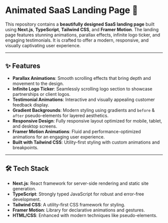 # Animated SaaS Landing Page 🚀

This repository contains a **beautifully designed SaaS landing page** built using **Next.js**, **TypeScript**, **Tailwind CSS**, and **Framer Motion**. The landing page features stunning animations, parallax effects, infinite logo ticker, and engaging testimonials. It is crafted to offer a modern, responsive, and visually captivating user experience.

---

## ✨ Features

- **Parallax Animations**: Smooth scrolling effects that bring depth and movement to the design.
- **Infinite Logo Ticker**: Seamlessly scrolling logo section to showcase partnerships or client logos.
- **Testimonial Animations**: Interactive and visually appealing customer feedback display.
- **Gradient Backgrounds**: Modern styling using gradients and `before` & `after` pseudo-elements for layered aesthetics.
- **Responsive Design**: Fully responsive layout optimized for mobile, tablet, and desktop screens.
- **Framer Motion Animations**: Fluid and performance-optimized animations for an engaging user experience.
- **Built with Tailwind CSS**: Utility-first styling with custom animations and breakpoints.

---

## 🛠️ Tech Stack

- **Next.js**: React framework for server-side rendering and static site generation.
- **TypeScript**: Strongly typed JavaScript for robust and error-free development.
- **Tailwind CSS**: A utility-first CSS framework for styling.
- **Framer Motion**: Library for declarative animations and gestures.
- **HTML/CSS**: Enhanced with modern techniques like pseudo-elements.
